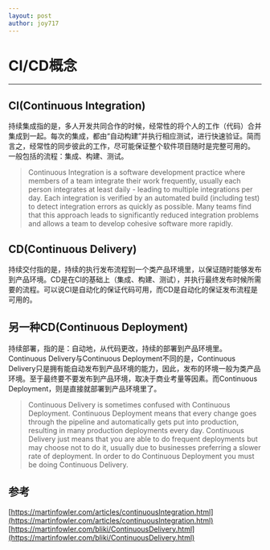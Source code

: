 ```yaml
---
layout: post
author: joy717
---
```


# CI/CD概念

---

## CI(Continuous Integration)
持续集成指的是，多人开发共同合作的时候，经常性的将个人的工作（代码）合并集成到一起。每次的集成，都由“自动构建”并执行相应测试，进行快速验证。简而言之，经常性的同步彼此的工作，尽可能保证整个软件项目随时是完整可用的。
一般包括的流程：集成、构建、测试。

> Continuous Integration is a software development practice where members of a team integrate their work frequently, usually each person integrates at least daily - leading to multiple integrations per day. Each integration is verified by an automated build (including test) to detect integration errors as quickly as possible. Many teams find that this approach leads to significantly reduced integration problems and allows a team to develop cohesive software more rapidly.

## CD(Continuous Delivery)
持续交付指的是，持续的执行发布流程到一个类产品环境里，以保证随时能够发布到产品环境。CD是在CI的基础上（集成、构建、测试），并执行最终发布时候所需要的流程。可以说CI是自动化的保证代码可用，而CD是自动化的保证发布流程是可用的。

## 另一种CD(Continuous Deployment)
持续部署，指的是：自动地，从代码更改，持续的部署到产品环境里。Continuous Delivery与Continuous Deployment不同的是，Continuous Delivery只是拥有能自动发布到产品环境的能力，因此，发布的环境一般为类产品环境。至于最终要不要发布到产品环境，取决于商业考量等因素。而Continuous Deployment，则是直接就部署到产品环境里了。

> Continuous Delivery is sometimes confused with Continuous Deployment. Continuous Deployment means that every change goes through the pipeline and automatically gets put into production, resulting in many production deployments every day. Continuous Delivery just means that you are able to do frequent deployments but may choose not to do it, usually due to businesses preferring a slower rate of deployment. In order to do Continuous Deployment you must be doing Continuous Delivery.


## 参考
[https://martinfowler.com/articles/continuousIntegration.html](https://martinfowler.com/articles/continuousIntegration.html)
[https://martinfowler.com/bliki/ContinuousDelivery.html](https://martinfowler.com/bliki/ContinuousDelivery.html)

